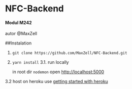 # NFC-Backend
#### Modul M242
autor @MaxZell

##Instalation
1. ```git clone https://github.com/MaxZell/NFC-Backend.git```
2. ```yarn install```
3.1. run locally

    in root dir ```nodemon```
    open [http://localhost:5000](http://localhost:5000)
    
3.2 host on heroku
    use [getting started with heroku](https://devcenter.heroku.com/articles/getting-started-with-nodejs?singlepage=true)
